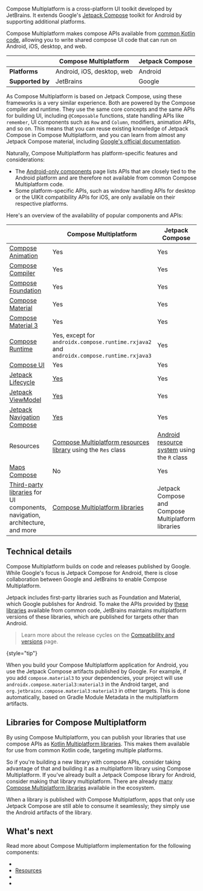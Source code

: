 [//]: # (title: Compose Multiplatform and Jetpack Compose)

Compose Multiplatform is a cross-platform UI toolkit developed by JetBrains.
It extends Google's [Jetpack Compose](https://developer.android.com/jetpack/compose) toolkit for Android by supporting additional platforms.

Compose Multiplatform makes compose APIs available from [common Kotlin code](https://kotlinlang.org/docs/multiplatform-discover-project.html#common-code),
allowing you to write shared compose UI code that can run on Android, iOS, desktop, and web.

|                  | **Compose Multiplatform**  | **Jetpack Compose** |
|------------------|----------------------------|---------------------|
| **Platforms**    | Android, iOS, desktop, web | Android             |
| **Supported by** | JetBrains                  | Google              |

As Compose Multiplatform is based on Jetpack Compose, using these frameworks is a very similar experience. 
Both are powered by the Compose compiler and runtime. They use the same core concepts and the same APIs for building UI,
including `@Composable` functions, state handling APIs like `remember`, UI components such as `Row` and `Column`,
modifiers, animation APIs, and so on.
This means that you can reuse existing knowledge of Jetpack Compose in Compose Multiplatform, 
and you can learn from almost any Jetpack Compose material, including [Google's official documentation](https://developer.android.com/jetpack/compose/documentation).

Naturally, Compose Multiplatform has platform-specific features and considerations:

* The [Android-only components](compose-android-only-components.md) page lists APIs that are closely tied to the 
Android platform and are therefore not available from common Compose Multiplatform code.
* Some platform-specific APIs, such as window handling APIs for desktop or the UIKit compatibility APIs for iOS,
are only available on their respective platforms.

Here's an overview of the availability of popular components and APIs:

|                                                                                                                     | **Compose Multiplatform**                                                                                 | **Jetpack Compose**                                                                                    |
|---------------------------------------------------------------------------------------------------------------------|-----------------------------------------------------------------------------------------------------------|--------------------------------------------------------------------------------------------------------|
| [Compose Animation](https://developer.android.com/jetpack/androidx/releases/compose-animation)                      | Yes                                                                                                       | Yes                                                                                                    |
| [Compose Compiler](https://developer.android.com/jetpack/androidx/releases/compose-compiler)                        | Yes                                                                                                       | Yes                                                                                                    |
| [Compose Foundation](https://developer.android.com/jetpack/androidx/releases/compose-foundation)                    | Yes                                                                                                       | Yes                                                                                                    |
| [Compose Material](https://developer.android.com/jetpack/androidx/releases/compose-material)                        | Yes                                                                                                       | Yes                                                                                                    |
| [Compose Material 3](https://developer.android.com/jetpack/androidx/releases/compose-material30)                    | Yes                                                                                                       | Yes                                                                                                    |
| [Compose Runtime](https://developer.android.com/jetpack/androidx/releases/compose-runtime)                          | Yes, except for `androidx.compose.runtime.rxjava2` and `androidx.compose.runtime.rxjava3`                 | Yes                                                                                                    |
| [Compose UI](https://developer.android.com/jetpack/androidx/releases/compose-ui)                                    | Yes                                                                                                       | Yes                                                                                                    |
| [Jetpack Lifecycle](https://developer.android.com/jetpack/androidx/releases/lifecycle)                              | [Yes](compose-lifecycle.md)                                                                               | Yes                                                                                                    |
| [Jetpack ViewModel](https://developer.android.com/topic/libraries/architecture/viewmodel)                           | [Yes](compose-viewmodel.md)                                                                               | Yes                                                                                                    |
| [Jetpack Navigation Compose](https://developer.android.com/jetpack/androidx/releases/navigation)                    | [Yes](compose-navigation-routing.md)                                                                      | Yes                                                                                                    |
| Resources                                                                                                           | [Compose Multiplatform resources library](compose-multiplatform-resources.md) using the `Res` class       | [Android resource system](https://developer.android.com/jetpack/compose/resources) using the `R` class |
| [Maps Compose](https://developers.google.com/maps/documentation/android-sdk/maps-compose)                           | No                                                                                                        | Yes                                                                                                    |
| [Third-party libraries](#libraries-for-compose-multiplatform) for UI components, navigation, architecture, and more | [Compose Multiplatform libraries](https://github.com/terrakok/kmp-awesome?tab=readme-ov-file#-compose-ui) | Jetpack Compose and Compose Multiplatform libraries                                                    |

## Technical details

Compose Multiplatform builds on code and releases published by Google.
While Google's focus is Jetpack Compose for Android,
there is close collaboration between Google and JetBrains to enable Compose Multiplatform.

Jetpack includes first-party libraries such as Foundation and Material, 
which Google publishes for Android.
To make the APIs provided by [these libraries](https://github.com/JetBrains/compose-multiplatform-core) available from common code, 
JetBrains maintains multiplatform versions of these libraries, which are published for targets other than Android.

> Learn more about the release cycles on the 
> [Compatibility and versions](compose-compatibility-and-versioning.md#jetpack-compose-and-compose-multiplatform-release-cycles) page.
> 
{style="tip"}

When you build your Compose Multiplatform application for Android, you use the Jetpack Compose artifacts published by Google.
For example, if you add `compose.material3` to your dependencies, your project will use `androidx.compose.material3:material3` 
in the Android target, and `org.jetbrains.compose.material3:material3` in other targets. 
This is done automatically, based on Gradle Module Metadata in the multiplatform artifacts.

## Libraries for Compose Multiplatform

By using Compose Multiplatform, you can publish your libraries
that use compose APIs as [Kotlin Multiplatform libraries](https://kotlinlang.org/docs/multiplatform-publish-lib.html). 
This makes them available for use from common Kotlin code, targeting multiple platforms.

So if you're building a new library with compose APIs, consider taking advantage of that and building it as a multiplatform library using Compose Multiplatform.
If you've already built a Jetpack Compose library for Android, consider making that library multiplatform. 
There are already [many Compose Multiplatform libraries](https://github.com/terrakok/kmp-awesome#-compose-ui) available in the ecosystem.

When a library is published with Compose Multiplatform, apps that only use Jetpack Compose are still able to consume it seamlessly;
they simply use the Android artifacts of the library.

## What's next

Read more about Compose Multiplatform implementation for the following components:
  * [](compose-lifecycle.md)
  * [Resources](compose-multiplatform-resources.md)
  * [](compose-viewmodel.md)
  * [](compose-navigation-routing.md)
